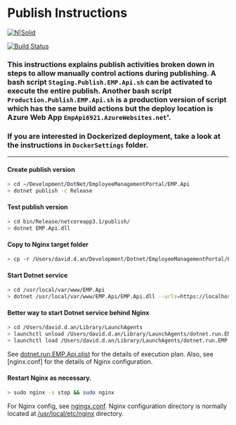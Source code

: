 # Publish Instructions

[![N|Solid](https://cldup.com/dTxpPi9lDf.thumb.png)](https://nodesource.com/products/nsolid)

[![Build Status](https://travis-ci.org/joemccann/dillinger.svg?branch=master)](https://travis-ci.org/joemccann/dillinger)

### This instructions explains publish activities broken down in steps to allow manually control actions during publishing. A bash script **`Staging.Publish.EMP.Api.sh`** can be activated to execute the entire publish. Another bash script **`Production.Publish.EMP.Api.sh`** is a production version of script which has the same build actions but the deploy location is Azure Web App **`EmpApi6921.AzureWebsites.net`**'.
### If you are interested in Dockerized deployment, take a look at the instructions in **`DockerSettings`** folder.
<hr>

#### Create publish version
```sh
> cd ~/Development/DotNet/EmployeeManagementPortal/EMP.Api
> dotnet publish -c Release
```

#### Test publish version
```sh
> cd bin/Release/netcoreapp3.1/publish/
> dotnet EMP.Api.dll
```

#### Copy to Nginx target folder
```sh
> cp -r /Users/david.d.an/Development/Dotnet/EmployeeManagementPortal/EMP.Api/bin/Release/netcoreapp3.1/publish/* /usr/local/var/www/EMP.Api
```

#### Start Dotnet service
```sh
> cd /usr/local/var/www/EMP.Api
> dotnet /usr/local/var/www/EMP.Api/EMP.Api.dll --urls=https://localhost:23001
```

#### Better way to start Dotnet service behind Nginx
```sh
> cd /Users/david.d.an/Library/LaunchAgents
> launchctl unload /Users/david.d.an/Library/LaunchAgents/dotnet.run.EMP.Api.plist
> launchctl load /Users/david.d.an/Library/LaunchAgents/dotnet.run.EMP.Api.plist
```
See [dotnet.run.EMP.Api.plist] for the details of execution plan.
Also, see [nginx.conf] for the details of Nginx configuration.

#### Restart Nginx as necessary.
```sh
> sudo nginx -s stop && sudo nginx
```
For Nginx config, see [ngingx.conf].
Nginx configuration directory is normally located at [/usr/local/etc/nginx] directory.

[dotnet.run.EMP.Api.plist]: <file:///Users/david.d.an/Library/LaunchAgents/dotnet.run.Api.plist>
[ngingx.conf]: <file:///usr/local/etc/nginx/ngingx.conf>
[/usr/local/etc/nginx]: <file:///usr/local/etc/nginx>